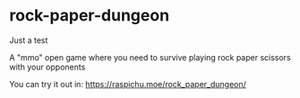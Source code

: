 # rock-paper-dungeon

Just a test

A "mmo" open game where you need to survive playing rock paper scissors with your opponents  

You can try it out in: https://raspichu.moe/rock_paper_dungeon/
